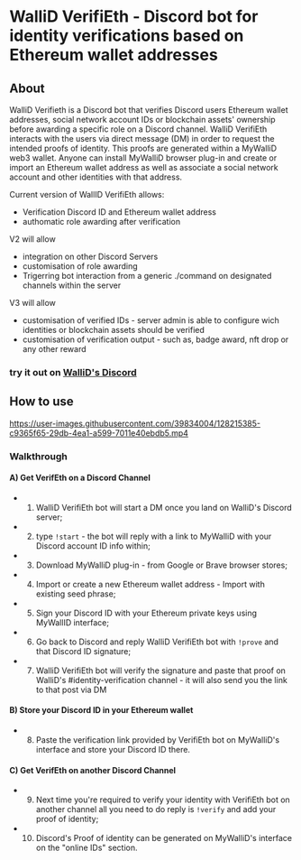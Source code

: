 <h1> WalliD VerifiEth - Discord bot for identity verifications based on Ethereum wallet addresses</h1>

<h2>About</h2>

WalliD Verifieth is a Discord bot that verifies Discord users Ethereum wallet addresses, social network account IDs or blockchain assets' ownership before awarding a specific role on a Discord channel.
WalliD VerifiEth interacts with the users via direct message (DM) in order to request the intended proofs of identity. 
This proofs are generated within a MyWalliD web3 wallet. Anyone can install MyWalliD browser plug-in and create or import an Ethereum wallet address as well as associate a social network account and other identities with that address.

Current version of WallID VerifiEth allows:

- Verification Discord ID and Ethereum wallet address
- authomatic role awarding after verification <verifieth member role>

V2 will allow
<ul>
  <li>integration on other Discord Servers</li>
  <li>customisation of role awarding</li>
  <li>Trigerring bot interaction from a generic ./command on designated channels within the server</li>
</ul>


V3 will allow
<ul>
  <li>customisation of verified IDs - server admin is able to configure wich identities or blockchain assets should be verified</li>
  <li>customisation of verification output - such as, badge award, nft drop or any other reward</li>
</ul>  
<h3> try it out on <a href="https://discord.gg/e9EfXeNeC9">WalliD's Discord</a></h3>

<h2>How to use</h2>
                        


https://user-images.githubusercontent.com/39834004/128215385-c9365f65-29db-4ea1-a599-7011e40ebdb5.mp4



<h3>Walkthrough</h3>
  
<h4><b>A) Get VerifEth on a Discord Channel</b> </h4> 

- 1. WalliD VerifiEth bot will start a DM once you land on WalliD's Discord server;
- 2. type `!start` - the bot will reply with a link to MyWalliD with your Discord account ID info within;
- 3. Download MyWalliD plug-in - from Google or Brave browser stores;
- 4. Import or create a new Ethereum wallet address - Import with existing seed phrase;
- 5. Sign your Discord ID with your Ethereum private keys using MyWallID interface;
- 6. Go back to Discord and reply WalliD VerifiEth bot with `!prove` and that Discord ID signature;
- 7. WalliD VerifiEth bot will verify the signature and paste that proof on WalliD's #identity-verification channel - it will also send you the link to that post via DM
  
<h4><b>B) Store your Discord ID in your Ethereum wallet</b></h4> 
 
 - 8. Paste the verification link provided by VerifiEth bot on MyWalliD's interface and store your Discord ID there.
  
  
<h4><b>C) Get VerifEth on another Discord Channel </b></h4> 

- 9. Next time you're required to verify your identity with VerifiEth bot on another channel all you need to do reply is `!verify` and add your proof of identity;
- 10. Discord's Proof of identity can be generated on MyWalliD's interface on the "online IDs" section.

  

